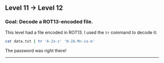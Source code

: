 ## **Level 11 → Level 12**

### **Goal**: Decode a ROT13-encoded file.

This level had a file encoded in ROT13. I used the `tr` command to decode it:

```bash
cat data.txt | tr 'A-Za-z' 'N-ZA-Mn-za-m'
```

The password was right there!

---